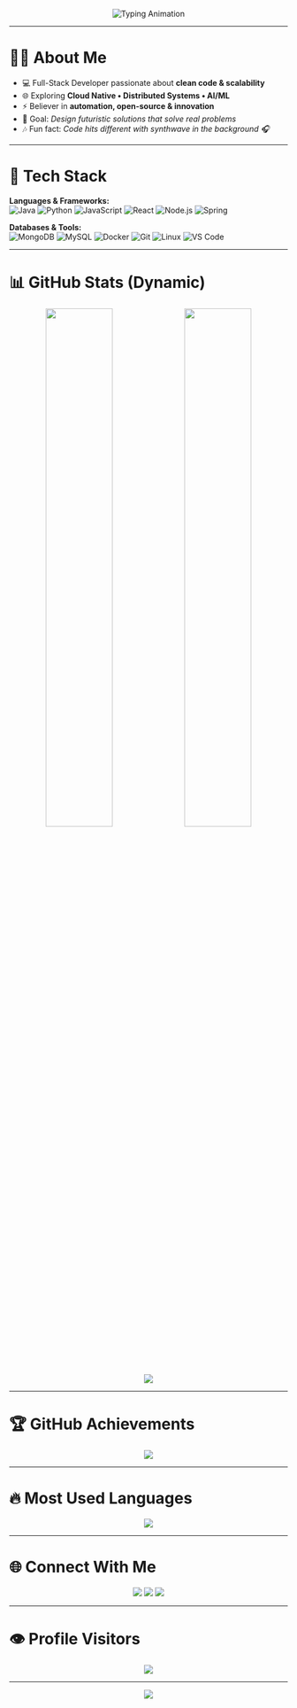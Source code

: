 <!-- Centered Typing Animation -->
<p align="center">
  <img src="https://readme-typing-svg.demolab.com?font=Fira+Code&size=25&duration=3000&pause=1000&color=00F0FF&center=true&vCenter=true&width=600&lines=Hi+%F0%9F%91%8B+I'm+LinalFernando;Software+Engineer+💻;Full+Stack+Developer+🚀;Always+Learning+📚;Let's+Build+Something+Awesome+✨" alt="Typing Animation" />
</p>

---

# 👨‍💻 About Me  
- 💻 Full-Stack Developer passionate about **clean code & scalability**  
- 🌐 Exploring **Cloud Native • Distributed Systems • AI/ML**  
- ⚡ Believer in **automation, open-source & innovation**  
- 🎯 Goal: *Design futuristic solutions that solve real problems*  
- 🎶 Fun fact: *Code hits different with synthwave in the background 🎧*  

---

# 🔮 Tech Stack  

**Languages & Frameworks:**  
![Java](https://img.shields.io/badge/Java-ED8B00?style=for-the-badge&logo=openjdk&logoColor=white) 
![Python](https://img.shields.io/badge/Python-3776AB?style=for-the-badge&logo=python&logoColor=white) 
![JavaScript](https://img.shields.io/badge/JavaScript-F7E017?style=for-the-badge&logo=javascript&logoColor=black) 
![React](https://img.shields.io/badge/React-20232a?style=for-the-badge&logo=react&logoColor=61dafb) 
![Node.js](https://img.shields.io/badge/Node.js-43853d?style=for-the-badge&logo=node-dot-js&logoColor=white) 
![Spring](https://img.shields.io/badge/Spring-6DB33F?style=for-the-badge&logo=spring&logoColor=white)  

**Databases & Tools:**  
![MongoDB](https://img.shields.io/badge/MongoDB-4ea94b?style=for-the-badge&logo=mongodb&logoColor=white) 
![MySQL](https://img.shields.io/badge/MySQL-00618a?style=for-the-badge&logo=mysql&logoColor=white) 
![Docker](https://img.shields.io/badge/Docker-0db7ed?style=for-the-badge&logo=docker&logoColor=white) 
![Git](https://img.shields.io/badge/Git-F05032?style=for-the-badge&logo=git&logoColor=white) 
![Linux](https://img.shields.io/badge/Linux-FCC624?style=for-the-badge&logo=linux&logoColor=black) 
![VS Code](https://img.shields.io/badge/VSCode-007ACC?style=for-the-badge&logo=visual-studio-code&logoColor=white)  

---

# 📊 GitHub Stats (Dynamic)  

<p align="center">
  <img width="49%" src="https://github-readme-stats.vercel.app/api?username=LinalFernando&show_icons=true&theme=tokyonight" />
  <img width="49%" src="https://github-readme-streak-stats.herokuapp.com/?user=LinalFernando&theme=tokyonight" />
</p>

<p align="center">
  <img src="https://github-readme-activity-graph.vercel.app/graph?username=LinalFernando&theme=react-dark&bg_color=000000&line=00F0FF&point=FF00FF&hide_border=true" />
</p>

---

# 🏆 GitHub Achievements  

<p align="center">
  <img src="https://github-profile-trophy.vercel.app/?username=LinalFernando&theme=radical&no-frame=true&row=1&column=6" />
</p>

---

# 🔥 Most Used Languages  

<p align="center">
  <img src="https://github-readme-stats.vercel.app/api/top-langs/?username=LinalFernando&layout=compact&theme=tokyonight" />
</p>

---

# 🌐 Connect With Me  

<p align="center">
  <a href="https://linkedin.com/in/yourprofile"><img src="https://img.shields.io/badge/LinkedIn-0a66c2?style=for-the-badge&logo=linkedin&logoColor=white"/></a>
  <a href="mailto:your.email@example.com"><img src="https://img.shields.io/badge/Gmail-d14836?style=for-the-badge&logo=gmail&logoColor=white"/></a>
  <a href="https://twitter.com/yourhandle"><img src="https://img.shields.io/badge/Twitter-1da1f2?style=for-the-badge&logo=twitter&logoColor=white"/></a>
</p>

---

# 👁️ Profile Visitors  

<p align="center">
  <img src="https://komarev.com/ghpvc/?username=LinalFernando&style=for-the-badge&color=00f0ff" />
</p>

---

<p align="center">
  <img src="https://capsule-render.vercel.app/api?type=waving&height=120&color=00f0ff&text=Made+With+💙+By+LinalFernando&section=footer&fontColor=000000&fontAlignY=35"/>
</p>

